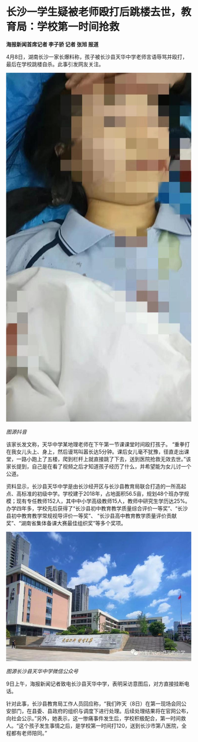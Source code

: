# 长沙一学生疑被老师殴打后跳楼去世，教育局：学校第一时间抢救

**海报新闻首席记者 李子骄 记者 张旭 报道**

4月8日，湖南长沙一家长爆料称，孩子被长沙县天华中学老师言语辱骂并殴打，最后在学校跳楼自杀。此事引发网友关注。

![972a868b1865a42f3a39a6c89ea7bb60.jpg](https://raw.githubusercontent.com/qqhsx/qqnews_image/main/2024/04/09/长沙一学生疑被老师殴打后跳楼去世，教育局：学校第一时间抢救/972a868b1865a42f3a39a6c89ea7bb60.jpg)

_图源抖音_

该家长发文称，天华中学某地理老师在下午第一节课课堂时间殴打孩子。
“重拳打在我女儿头上、身上，然后谩骂叫嚣长达5分钟。课后女儿毫不犹豫，径直走出课堂，一路小跑上了五楼，爬到栏杆上就直接跳了下去，送到医院抢救无效去世。”该家长提到，自己是在看了视频之后才知道孩子经历了什么，并希望能为女儿讨一个公道。

资料显示，长沙县天华中学是由长沙经开区与长沙县教育局联合打造的一所高起点、高标准的初级中学。学校建于2018年，占地面积56.5亩，规划48个班办学规模；现有专任教师152人，其中中小学高级教师15人，教师中研究生学历达25%。办学四年多，学校先后获得了“长沙县初中教育教学质量综合评价一等奖”、“长沙县初中教育教学常规视导评价一等奖”、
“长沙县高中教育教学质量评价贡献奖”、“湖南省集体备课大赛最佳组织奖”等多个奖项。

![7be7c7f18d9a2256871ced4fe001756b.jpg](https://raw.githubusercontent.com/qqhsx/qqnews_image/main/2024/04/09/长沙一学生疑被老师殴打后跳楼去世，教育局：学校第一时间抢救/7be7c7f18d9a2256871ced4fe001756b.jpg)

 _图源长沙县天华中学微信公众号_

9日上午，海报新闻记者致电长沙县天华中学，表明采访意图后，对方直接挂断电话。

针对此事，长沙县教育局工作人员回应称，“我们昨天（8日）在第一现场会同公安部门，在县委、县政府的组织与调度下进行处理。后续处理结果将在官网公布，向社会公示。”另外，她表示，这一惨痛事件发生后，学校积极配合，第一时间救人。“这个孩子发生事情之后，是学校第一时间打120，送到长沙市第八医院，全程都有老师陪同。”

